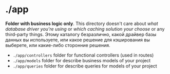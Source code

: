 # ./app

**Folder with business logic only**. This directory doesn't care about _what database driver you're using_ or _which caching solution your choose_ or any third-party things. Этому каталогу безразлично, какой драйвер базы данных вы используете, или какое решение для кэширования вы выберете, или какие-либо сторонние решения.

- `./app/controllers` folder for functional controllers (used in routes)
- `./app/models` folder for describe business models of your project
- `./app/queries` folder for describe queries for models of your project
